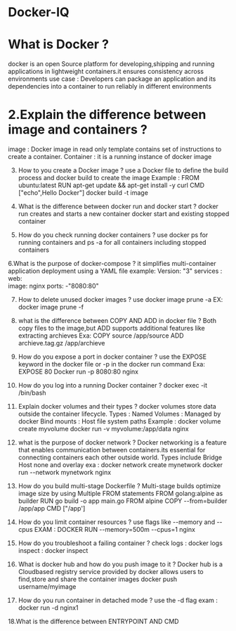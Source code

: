 # Docker-IQ

# What is Docker ? 
docker is an open Source platform for developing,shipping and running applications in lightweight containers.it ensures consistency across
environments
use case : Developers can package an application and its dependencies into a container to run reliably in different environments

# 2.Explain the difference between image and containers ?
   image : Docker image in read only template contains set of instructions to create a container.
   Container : it is a running instance of docker image 

3. How to you create a Docker image ? 
   use a Docker file to define the build process and docker build to create the image
   Example : 
       FROM ubuntu:latest
       RUN apt-get update && apt-get install -y curl
       CMD ["echo",Hello Docker"]
     docker build -t image 

4. What is the difference between docker run and docker start ?
   docker run creates and starts a new container
   docker start and existing stopped container

5. How do you check running docker containers ?
    use docker ps for running containers and ps -a for all containers including stopped containers 

6.What is the purpose of docker-compose ?
  it simplifies multi-container application deployment using a YAML file
   example: 
        Version: "3"
         services :
            web:        
               image: nginx
               ports:
                  -"8080:80"

7. How to delete unused docker images ?
   use docker image prune -a
   EX: docker image prune -f

8. what is the difference between COPY AND ADD in docker file ?
   Both copy files to the image,but ADD supports additional features like extracting archieves 
   Exa: COPY source /app/source
        ADD archieve.tag.gz /app/archieve

9. How do you expose a port in docker container ?
   use the EXPOSE keyword in the docker file or -p in the docker run command
   Exa: EXPOSE 80
     Docker run -p 8080:80 nginx

10. How do you log into a running Docker container ? 
    docker exec -it <container  eid> /bin/bash

11. Explain docker volumes and their types ?
    docker volumes store data outside the container lifecycle. 
      Types :
            Named Volumes : Managed by docker
            Bind mounts : Host file system paths
      Example : docker volume create myvolume
                docker run -v myvolume:/app/data nginx

12. what is the purpose of docker network ?
    Docker networking is a feature that enables communication between containers.its essential for connecting containers each 
      other outside world. Types include
      Bridge
      Host
      none and overlay
      exa : docker network create mynetwork
            docker run --network mynetwork nginx   

13. How do you build multi-stage Dockerfile ?
    Multi-stage builds optimize image size by using Multiple FROM statements 
      FROM golang:alpine as builder
      RUN go build -o app main.go
      FROM alpine
      COPY --from=builder /app/app
      CMD ["/app']

14. How do you limit container resources ?
    use flags like --memory and --cpus
      EXAM :    DOCKER RUN --memory=500m --cpus=1 nginx

15. How do you troubleshoot a failing container ?
    check logs : docker logs <containerid>
    inspect : docker inspect <container id>

16. What is docker hub and how do you push image to it ? 
     Docker hub is a Cloudbased registry service provided by docker allows users to find,store and share the container images
      docker push username/myimage

17. How do you run container in detached mode ?
    use the -d flag
    exam : docker run -d nginx1

18.What is the difference between ENTRYPOINT AND CMD 















   
